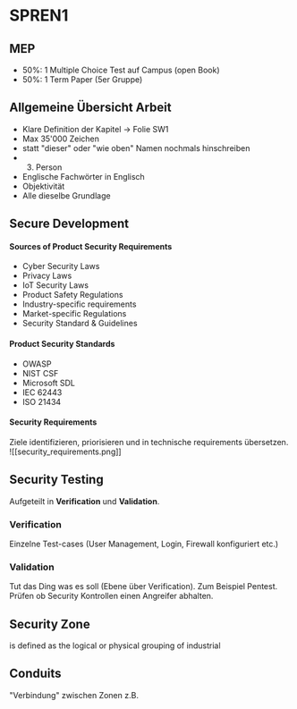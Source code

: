 # SPREN1

## MEP
- 50%: 1 Multiple Choice Test auf Campus (open Book)
- 50%: 1 Term Paper (5er Gruppe)


## Allgemeine Übersicht Arbeit
- Klare Definition der Kapitel -> Folie SW1
- Max 35'000 Zeichen
- statt "dieser" oder "wie oben" Namen nochmals hinschreiben
- 3. Person
- Englische Fachwörter in Englisch
- Objektivität
- Alle dieselbe Grundlage




## Secure Development
#### Sources of Product Security Requirements
- Cyber Security Laws
- Privacy Laws
- IoT Security Laws
- Product Safety Regulations
- Industry-specific requirements
- Market-specific Regulations
- Security Standard & Guidelines

#### Product Security Standards
- OWASP
- NIST CSF
- Microsoft SDL
- IEC 62443
- ISO 21434

#### Security Requirements
Ziele identifizieren, priorisieren und in technische requirements übersetzen.
![[security_requirements.png]]


## Security Testing
Aufgeteilt in **Verification** und **Validation**.
### Verification
Einzelne Test-cases (User Management, Login, Firewall konfiguriert etc.)

### Validation
Tut das Ding was es soll (Ebene über Verification). Zum Beispiel Pentest. Prüfen ob Security Kontrollen einen Angreifer abhalten.



## Security Zone

is defined as the logical or physical grouping of industrial


## Conduits

"Verbindung" zwischen Zonen z.B.